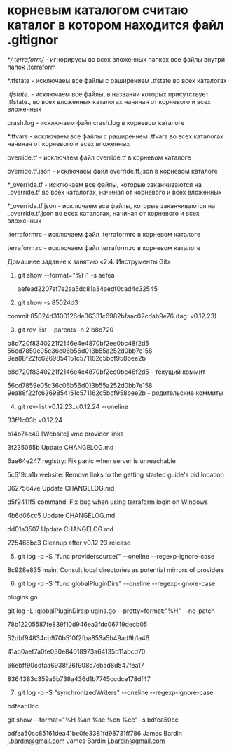 # корневым каталогом считаю каталог в котором находится файл .gitignor
**/.terraform/* - игнорируем во всех вложенных папках все файлы внутри папок .terraform

*.tfstate	- исключаем все файлы с раширением .tfstate во всех каталогах 

*.tfstate.* - исключаем все файлы, в названии которых присутствует .tfstate., 
во всех вложенных каталогах начиная от корневого и всех вложенных

crash.log - исключаем файл crash.log в корневом каталоге

*.tfvars - исключаем все файлы с раширением .tfvars во всех каталогах начиная от корневого и всех вложенных

override.tf	- исключаем файл override.tf в корневом каталоге

override.tf.json - исключаем файл override.tf.json в корневом каталоге

*_override.tf	- исключаем все файлы, которые заканчиваются на _override.tf во всех каталогах, 
начиная от корневого и всех вложенных

*_override.tf.json - исключаем все файлы, которые заканчиваются на _override.tf.json  во всех каталогах, 
начиная от корневого и всех вложенных

.terraformrc - исключаем файл  .terraformrc в корневом каталоге

terraform.rc - исключаем файл  terraform.rc в корневом каталоге 

Домашнее задание к занятию «2.4. Инструменты Git»

1) git show --format="%H" -s aefea

	aefead2207ef7e2aa5dc81a34aedf0cad4c32545
2) git show -s 85024d3

commit 85024d3100126de36331c6982bfaac02cdab9e76 (tag: v0.12.23)

3) git rev-list --parents -n 2 b8d720


b8d720f8340221f2146e4e4870bf2ee0bc48f2d5 56cd7859e05c36c06b56d013b55a252d0bb7e158 9ea88f22fc6269854151c571162c5bcf958bee2b


b8d720f8340221f2146e4e4870bf2ee0bc48f2d5 - текущий коммит


56cd7859e05c36c06b56d013b55a252d0bb7e158 9ea88f22fc6269854151c571162c5bcf958bee2b - родительские коммиты 

4) git rev-list v0.12.23..v0.12.24 --oneline 

33ff1c03b v0.12.24

b14b74c49 [Website] vmc provider links

3f235065b Update CHANGELOG.md

6ae64e247 registry: Fix panic when server is unreachable

5c619ca1b website: Remove links to the getting started guide's old location

06275647e Update CHANGELOG.md

d5f9411f5 command: Fix bug when using terraform login on Windows

4b6d06cc5 Update CHANGELOG.md

dd01a3507 Update CHANGELOG.md

225466bc3 Cleanup after v0.12.23 release

5) git log -p -S "func providersource("  --oneline --regexp-ignore-case

8c928e835 main: Consult local directories as potential mirrors of providers

6) git log -p -S "func globalPluginDirs"  --oneline --regexp-ignore-case

plugins.go

git log -L :globalPluginDirs:plugins.go --pretty=format:"%H" --no-patch

78b12205587fe839f10d946ea3fdc06719decb05

52dbf94834cb970b510f2fba853a5b49ad9b1a46

41ab0aef7a0fe030e84018973a64135b11abcd70

66ebff90cdfaa6938f26f908c7ebad8d547fea17

8364383c359a6b738a436d1b7745ccdce178df47

7) git log -p -S "synchronizedWriters"  --oneline --regexp-ignore-case

bdfea50cc

git show --format="%H %an %ae %cn %ce" -s bdfea50cc

bdfea50cc85161dea41be0fe3381fd98731ff786 James Bardin j.bardin@gmail.com James Bardin j.bardin@gmail.com